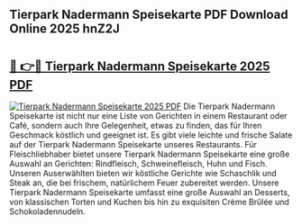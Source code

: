## Tierpark Nadermann Speisekarte PDF Download Online 2025 hnZ2J

# <h2><a href="http://gc8mhb.nevu.top/?p=Tierpark+Nadermann+Speisekarte">🔗 👉🔴 Tierpark Nadermann Speisekarte 2025 PDF</a></h2>

[![Tierpark Nadermann Speisekarte 2025 PDF](https://i.imgur.com/dBaPXMq.png)](http://gc8mhb.nevu.top/?p=Tierpark+Nadermann+Speisekarte)
Die Tierpark Nadermann Speisekarte ist nicht nur eine Liste von Gerichten in einem Restaurant oder Café, sondern auch Ihre Gelegenheit, etwas zu finden, das für Ihren Geschmack köstlich und geeignet ist. Es gibt viele leichte und frische Salate auf der Tierpark Nadermann Speisekarte unseres Restaurants. Für Fleischliebhaber bietet unsere Tierpark Nadermann Speisekarte eine große Auswahl an Gerichten: Rindfleisch, Schweinefleisch, Huhn und Fisch. Unseren Auserwählten bieten wir köstliche Gerichte wie Schaschlik und Steak an, die bei frischem, natürlichem Feuer zubereitet werden. Unsere Tierpark Nadermann Speisekarte umfasst eine große Auswahl an Desserts, von klassischen Torten und Kuchen bis hin zu exquisiten Crème Brûlée und Schokoladennudeln.
